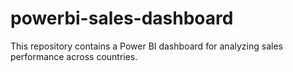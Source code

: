 # powerbi-sales-dashboard
This repository contains a Power BI dashboard for analyzing sales performance across countries.
